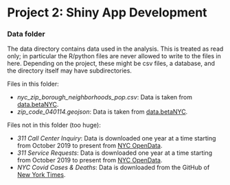 # Project 2: Shiny App Development

### Data folder

The data directory contains data used in the analysis. This is treated as read only; in particular the R/python files are never allowed to write to the files in here. Depending on the project, these might be csv files, a database, and the directory itself may have subdirectories.

Files in this folder:

+ *nyc_zip_borough_neighborhoods_pop.csv*: Data is taken from [data.betaNYC](https://data.beta.nyc/dataset/pediacities-nyc-neighborhoods/resource/7caac650-d082-4aea-9f9b-3681d568e8a5).
+ *zip_code_040114.geojson*: Data is taken from [data.betaNYC](https://data.beta.nyc/en/dataset/nyc-zip-code-tabulation-areas/resource/894e9162-871c-4552-a09c-c6915d8783fb). 

Files not in this folder (too huge):

+ *311 Call Center Inquiry*: Data is downloaded one year at a time starting from October 2019 to present from [NYC OpenData](https://data.cityofnewyork.us/City-Government/311-Call-Center-Inquiry/wewp-mm3p).
+ *311 Service Requests*: Data is downloaded one year at a time starting from October 2019 to present from [NYC OpenData](https://data.cityofnewyork.us/Social-Services/311-Service-Requests-from-2010-to-Present/erm2-nwe9).
+ *NYC Covid Cases & Deaths*: Data is downloaded from the GitHub of [New York Times](https://github.com/nytimes/covid-19-data).